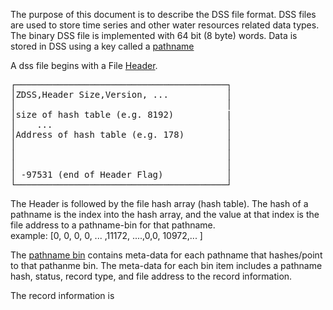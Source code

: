 The purpose of this document is to describe the DSS file format. DSS files are used to store time series and other water resources related data types.  The binary DSS file is implemented with 64 bit (8 byte) words.  Data is stored in DSS using a key called a [pathname](https://www.hec.usace.army.mil/confluence/dssvuedocs/latest/introduction/general-concepts-for-hec-dss)

A dss file begins with a File [Header](file-header.md).  
<pre>
┌────────────────────────────────────────┐
│ZDSS,Header Size,Version, ...           │
│                                        │
│size of hash table (e.g. 8192)          |
│    ...                                 │
│Address of hash table (e.g. 178)        │
│                                        │
│                                        │
│                                        │
│ -97531 (end of Header Flag)            │
└────────────────────────────────────────┘
</pre>

The Header is followed by the file hash array (hash table).  The hash of a pathname is the index into the hash array, and the value at that index is the file address to a pathname-bin for that pathname.
<br>
example: [0, 0, 0, 0, ... ,11172, ....,0,0, 10972,...  ]

The [pathname bin](pathname-bins.md) contains meta-data for each pathname that hashes/point to that pathanme bin.  The meta-data for each bin item includes a pathname hash, status, record type, and file address to the record information.


The record information is 


